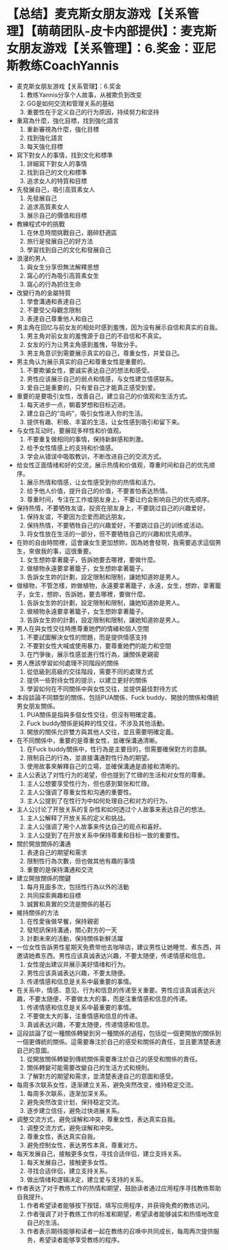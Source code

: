 # 【总结】麦克斯女朋友游戏【关系管理】【萌萌团队-皮卡内部提供】：麦克斯女朋友游戏【关系管理】：6.奖金：亚尼斯教练CoachYannis

-   麦克斯女朋友游戏【关系管理】：6.奖金
    1.  教练Yannis分享个人故事，从被欺负到改变
    2.  GG是如何交流和管理关系的基础
    3.  重要性在于定义自己的行为原因，持续努力和坚持
-   重寫為什麼，強化目標，找到強化語言
    1.  重新審視為什麼，強化目標
    2.  找到強化語言
    3.  每天強化目標
-   寫下對女人的事情，找到文化和標準
    1.  詳細寫下對女人的事情
    2.  找到自己的文化和標準
    3.  追求女人的特質和目標
-   先發展自己，吸引高質素女人
    1.  先發展自己
    2.  追求高質素女人
    3.  展示自己的價值和目標
-   教練程式中的挑戰
    1.  在休息時間挑戰自己，磨碎舒適區
    2.  旅行是發展自己的好方法
    3.  學習找到自己的文化和發展自己
-   浪漫的男人
    1.  與女生分享但無法解釋思想
    2.  窩心的行為吸引高質素女生
    3.  窩心的行為抓住生命
-   改變行為的金屬特質
    1.  學會溝通和表達自己
    2.  不要受父母觀念限制
    3.  表達自己尊重他人和自己
-   男主角在回忆与前女友的相处时感到羞愧，因为没有展示自信和真实的自我。
    1.  男主角对前女友的羞愧源于自己的不自信和不真实。
    2.  女友的行为让男主角感到羞愧，导致分手。
    3.  男主角意识到需要展示真实的自己，尊重女性，并爱自己。
-   男主角认为展示真实的自己和尊重女性是重要的。
    1.  不要欺骗女性，要诚实表达自己的想法和感受。
    2.  男性应该展示自己的弱点和情感，与女性建立情感联系。
    3.  爱自己是重要的，只有爱自己才能真正感受到爱。
-   重要的是要吸引女性，改善自己，建立自己的价值观和生活方式。
    1.  每天进步一点，朝着梦想和目标迈进。
    2.  建立自己的“岛屿”，吸引女性进入你的生活。
    3.  提供有趣、积极、丰富的生活，让女性感到吸引和留下来。
-   与女性互动时，要展现多样性和价值观。
    1.  不要重复做相同的事情，保持新鲜感和刺激。
    2.  给予女性情感上的支持和价值感。
    3.  学会从错误中吸取教训，不断改进自己的交流方式。
-   给女性正面情绪和好的交流，展示热情和价值观，尊重时间和自己的优先顺序。
    1.  展示热情和情感，让女性感受到你的热情和活力。
    2.  给予他人价值，提升自己的价值，不要害怕表达热情。
    3.  尊重时间，专注在工作或朋友身上，不要让约会影响自己的优先顺序。
-   保持热情，不要牺牲友谊，投资在朋友身上，不要跳过自己的兴趣爱好。
    1.  保持友谊，不要因为恋爱而疏远朋友。
    2.  保持热情，不要牺牲自己的兴趣爱好，不要跳过自己的训练或活动。
    3.  将女性放在生活的一部分，但不要牺牲自己的兴趣和优先顺序。
-   在妳的自由時間裡，這會讓女生更加想妳，因為她會發現，我需要追求這個男生，來做我的事，這很重要。
    1.  女生想妳拿著籠子，告訴她要去哪裡，要做什麼。
    2.  做植物永遠要拿著籠子，女生想妳拿著籠子。
    3.  告訴女生妳的計劃，設定限制和限制，讓她知道妳是男人。
-   做植物，不管怎樣，妳做植物，永遠要拿著籠子，永遠，女生，想妳，拿著籠子，女生，想妳，告訴她，要去哪裡，要做什麼。
    1.  告訴女生妳的計劃，設定限制和限制，讓她知道妳是男人。
    2.  做植物永遠要拿著籠子，女生想妳拿著籠子。
    3.  告訴女生妳的計劃，設定限制和限制，讓她知道妳是男人。
-   男人在與女性交往時應尊重她們的情緒和個人空間
    1.  不要試圖解決女性的問題，而是提供情感支持
    2.  不要對女性大喊或使用暴力，要尊重她們的能力和空間
    3.  在鬥爭後，展示性感並進行性行為，讓關係更親密
-   男人應該學習如何處理不同階段的關係
    1.  從低級到高級的交往階段，需要不同的處理方式
    2.  提供一些對待女性的提示，以建立更好的關係
    3.  學習如何在不同關係中與女性交往，並提供最佳對待方式
-   本段談論不同類型的關係，包括PUA關係、Fuck buddy、開放的關係和傳統男女朋友關係。
    1.  PUA關係是指與多個女性交往，但沒有明確定義。
    2.  Fuck buddy關係是純粹的性交往，不涉及其他活動。
    3.  開放的關係允許雙方與其他人交往，並且需要明確定義。
-   在不同關係中，重要的是尊重女性，並確保溝通清晰。
    1.  在Fuck buddy關係中，性行為是主要目的，但需要確保對方的意願。
    2.  限制自己的行為，並直接溝通對性行為的期望。
    3.  使用故事來解釋自己的立場，並確保溝通是直接和清晰的。
-   主人公表达了对性行为的渴望，但也提到了忙碌的生活和对女性的尊重。
    1.  主人公想要享受性行为，但也感到緊张和忙碌。
    2.  主人公强调了尊重女性和沟通的重要性。
    3.  主人公提到了在性行为中如何处理自己和对方的行为。
-   主人公讨论了开放关系的复杂性和如何透过个人故事来表达自己的想法。
    1.  主人公解释了开放关系的定义和挑战。
    2.  主人公强调了用个人故事来传达自己的观点和喜好。
    3.  主人公提到了在开放关系中保持尊重和目标一致的重要性。
-   關於開放關係的溝通
    1.  表達自己的期望和需求
    2.  限制性行為次數，但也做其他有趣的事情
    3.  重要的是保持溝通和交流
-   建立開放關係的關鍵
    1.  每月見面多次，包括性行為以外的活動
    2.  共同探索興趣和目標
    3.  誠實和真實的交流是關係的基石
-   維持關係的方法
    1.  在性愛後做早餐，保持親密
    2.  發短訊保持溝通，關心對方的一天
    3.  計劃未來的活動，保持關係新鮮活躍
-   一位女性告訴男性星期天免费带他去咖啡店，建议男性让她睡觉、煮东西，并邀请她煮东西。男性应该真诚表达兴趣，不要太随便，传递情感和信息。
    1.  女性提出建议并展示美好情绪和行为。
    2.  男性应该真诚表达兴趣，不要太随便。
    3.  传递情感和信息是关系中最重要的事情。
-   在关系中，情感、意见、行为和信息的传递至关重要。男性应该真诚表达兴趣，不要太随便，不要做太大的事，而是注重情感和信息的传递。
    1.  传递情感和信息是关系中最重要的事情。
    2.  不要做太大的事，注重情感和信息的传递。
    3.  真诚表达兴趣，不要太随便，传递情感和信息。
-   這段談論了從一種關係轉變到另一種關係的過程，包括從一個更開放的關係到一個更傳統的關係。這需要專注於自己的感受和關係的責任，並且要清楚表達自己的意圖。
    1.  從開放關係轉變到傳統關係需要專注於自己的感受和關係的責任。
    2.  關係轉變可能需要改變自己的生活方式和規則。
    3.  了解對方的期望和需求，並清楚表達自己的意圖和感受。
-   每周多次联系女性，逐渐建立关系，避免突然改变，维持稳定交流。
    1.  每周多次联系，逐渐加深关系。
    2.  避免突然改变计划，保持稳定交流。
    3.  逐步建立信任，避免过快进展关系。
-   调整交流方式，避免误解和冲突，尊重女性，表达真实自我。
    1.  调整交流方式，避免误解和冲突。
    2.  尊重女性，表达真实自我。
    3.  避免控制女性，表达男性本真，尊重对方。
-   每天发展自己，接触更多女性，寻找合适伴侣，建立支持关系。
    1.  每天发展自己，接触更多女性。
    2.  寻找合适伴侣，建立支持关系。
    3.  做出情绪和逻辑决定，建立爱与支持的关系。
-   作者表达了对于教练工作的热情和期望，鼓励读者通过应用程序寻找教练帮助自我提升。
    1.  作者希望读者能够按下按钮，填写应用程序，并获得免费的教练访问。
    2.  作者强调了对于教练工作的标准和期望，希望读者能够诚实和热情地改变自己的生活。
    3.  作者表示期待能够和读者一起在教练的召唤中共同成长，每周两次提供服务，希望读者能够享受教练的程序。